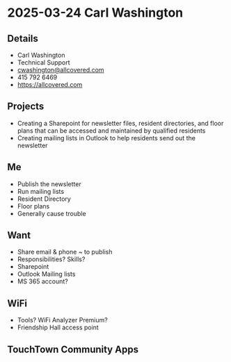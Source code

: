 # 2025-03-24 Carl Washington

## Details


* Carl Washington
* Technical Support
* cwashington@allcovered.com
* 415 792 6469
* https://allcovered.com

## Projects

* Creating a Sharepoint for newsletter files, resident directories, and floor plans that can be accessed and maintained by qualified residents
* Creating mailing lists in Outlook to help residents send out the newsletter

## Me

* Publish the newsletter
* Run mailing lists
* Resident Directory
* Floor plans
* Generally cause trouble

## Want 

* Share email & phone ~ to publish
* Responsibilities? Skills?
* Sharepoint
* Outlook Mailing lists
* MS 365 account?

## WiFi

* Tools? WiFi Analyzer Premium?
* Friendship Hall access point

## TouchTown Community Apps



